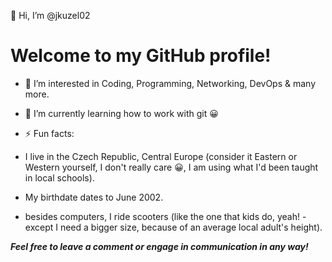 👋 Hi, I’m @jkuzel02
# Welcome to my GitHub profile!
- 👀 I’m interested in Coding, Programming, Networking, DevOps & many more.
- 🌱 I’m currently learning how to work with git 😀

- ⚡ Fun facts:
  
- I live in the Czech Republic, Central Europe (consider it Eastern or Western yourself, I don't really care 😀, I am using what I'd been taught in local schools).
- My birthdate dates to June 2002.
- besides computers, I ride scooters (like the one that kids do, yeah! - except I need a bigger size, because of an average local adult's height).

_**Feel free to leave a comment or engage in communication in any way!**_

<!---
jkuzel02/jkuzel02 is a ✨ special ✨ repository because its `README.md` (this file) appears on your GitHub profile.
You can click the Preview link to take a look at your changes.
--->

